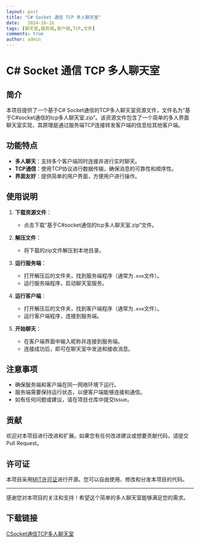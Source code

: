 ```yaml
---
layout: post
title: "C# Socket 通信 TCP 多人聊天室"
date:   2024-10-16
tags: [聊天室,服务端,客户端,TCP,文件]
comments: true
author: admin
---
```

# C# Socket 通信 TCP 多人聊天室

## 简介

本项目提供了一个基于C# Socket通信的TCP多人聊天室资源文件，文件名为“基于C#socket通信的tcp多人聊天室.zip”。该资源文件包含了一个简单的多人界面聊天室实现，其原理是通过服务端TCP连接转发客户端的信息给其他客户端。

## 功能特点

- **多人聊天**：支持多个客户端同时连接并进行实时聊天。
- **TCP通信**：使用TCP协议进行数据传输，确保消息的可靠性和顺序性。
- **界面友好**：提供简单的用户界面，方便用户进行操作。

## 使用说明

1. **下载资源文件**：
   - 点击下载“基于C#socket通信的tcp多人聊天室.zip”文件。

2. **解压文件**：
   - 将下载的zip文件解压到本地目录。

3. **运行服务端**：
   - 打开解压后的文件夹，找到服务端程序（通常为`.exe`文件）。
   - 运行服务端程序，启动聊天室服务。

4. **运行客户端**：
   - 打开解压后的文件夹，找到客户端程序（通常为`.exe`文件）。
   - 运行客户端程序，连接到服务端。

5. **开始聊天**：
   - 在客户端界面中输入昵称并连接到服务端。
   - 连接成功后，即可在聊天室中发送和接收消息。

## 注意事项

- 确保服务端和客户端在同一网络环境下运行。
- 服务端需要保持运行状态，以便客户端能够连接和通信。
- 如有任何问题或建议，请在项目仓库中提交Issue。

## 贡献

欢迎对本项目进行改进和扩展。如果您有任何改进建议或想要贡献代码，请提交Pull Request。

## 许可证

本项目采用[MIT许可证](LICENSE)进行开源。您可以自由使用、修改和分发本项目的代码。

---

感谢您对本项目的关注和支持！希望这个简单的多人聊天室能够满足您的需求。

## 下载链接

[CSocket通信TCP多人聊天室](https://pan.quark.cn/s/cf4ad9e123ca)